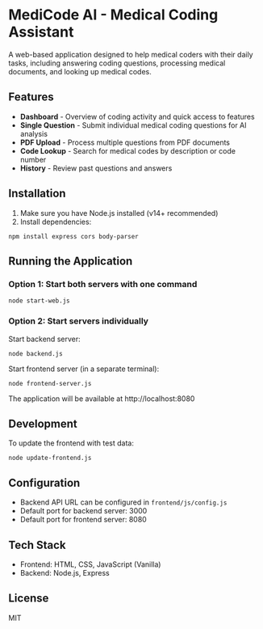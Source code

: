 # MediCode AI - Medical Coding Assistant

A web-based application designed to help medical coders with their daily tasks, including answering coding questions, processing medical documents, and looking up medical codes.

## Features

- **Dashboard** - Overview of coding activity and quick access to features
- **Single Question** - Submit individual medical coding questions for AI analysis
- **PDF Upload** - Process multiple questions from PDF documents
- **Code Lookup** - Search for medical codes by description or code number
- **History** - Review past questions and answers

## Installation

1. Make sure you have Node.js installed (v14+ recommended)
2. Install dependencies:
```
npm install express cors body-parser
```

## Running the Application

### Option 1: Start both servers with one command
```
node start-web.js
```

### Option 2: Start servers individually
Start backend server:
```
node backend.js
```

Start frontend server (in a separate terminal):
```
node frontend-server.js
```

The application will be available at http://localhost:8080

## Development

To update the frontend with test data:
```
node update-frontend.js
```

## Configuration

- Backend API URL can be configured in `frontend/js/config.js`
- Default port for backend server: 3000
- Default port for frontend server: 8080

## Tech Stack

- Frontend: HTML, CSS, JavaScript (Vanilla)
- Backend: Node.js, Express

## License

MIT 